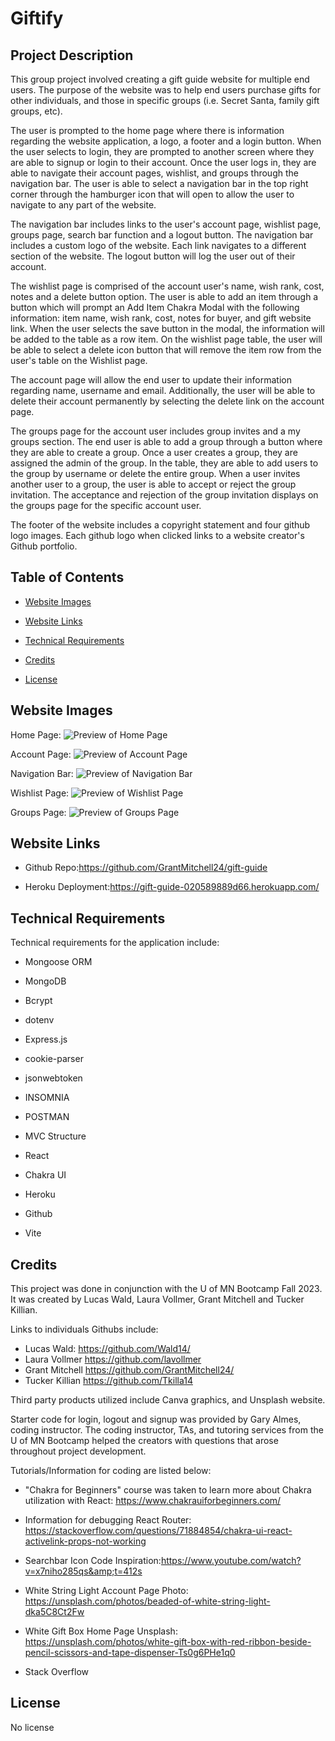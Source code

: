 # Giftify

## Project Description

This group project involved creating a gift guide website for multiple end users. The purpose of the website was to help end users purchase gifts for other individuals, and those in specific groups (i.e. Secret Santa, family gift groups, etc).

The user is prompted to the home page where there is information regarding the website application, a logo, a footer and a login button. When the user selects to login, they are prompted to another screen where they are able to signup or login to their account. Once the user logs in, they are able to navigate their account pages, wishlist, and groups through the navigation bar. The user is able to select a navigation bar in the top right corner through the hamburger icon that will open to allow the user to navigate to any part of the website.

The navigation bar includes links to the user's account page, wishlist page, groups page, search bar function and a logout button. The navigation bar includes a custom logo of the website. Each link navigates to a different section of the website. The logout button will log the user out of their account.

The wishlist page is comprised of the account user's name, wish rank, cost, notes and a delete button option. The user is able to add an item through a button which will prompt an Add Item Chakra Modal with the following information: item name, wish rank, cost, notes for buyer, and gift website link. When the user selects the save button in the modal, the information will be added to the table as a row item. On the wishlist page table, the user will be able to select a delete icon button that will remove the item row from the user's table on the Wishlist page.

The account page will allow the end user to update their information regarding name, username and email. Additionally, the user will be able to delete their account permanently by selecting the delete link on the account page.

The groups page for the account user includes group invites and a my groups section. The end user is able to add a group through a button where they are able to create a group. Once a user creates a group, they are assigned the admin of the group. In the table, they are able to add users to the group by username or delete the entire group. When a user invites another user to a group, the user is able to accept or reject the group invitation. The acceptance and rejection of the group invitation displays on the groups page for the specific account user.

The footer of the website includes a copyright statement and four github logo images. Each github logo when clicked links to a website creator's Github portfolio.

## Table of Contents

- [Website Images](#websiteimages)
- [Website Links](#websitelinks)
- [Technical Requirements](#technicalrequirements)
- [Credits](#credits)
- [License](#license)

  <a id="websiteimages"></a>

## Website Images

Home Page:
![Preview of Home Page](../gift-guide/client/public/assets/images/HomePageGitify.png)

Account Page:
![Preview of Account Page](../gift-guide/client/public/assets/images/AccountPage.png)

Navigation Bar:
![Preview of Navigation Bar](../gift-guide/client/public/assets/images/GitifyNavBar.png)

Wishlist Page:
![Preview of Wishlist Page](../gift-guide/client/public/assets/images/WishListPage.png)

Groups Page:
![Preview of Groups Page](../gift-guide/client/public/assets/images/GroupsPage.png)

<a id="websitelinks"></a>

## Website Links

- Github Repo:https://github.com/GrantMitchell24/gift-guide

- Heroku Deployment:https://gift-guide-020589889d66.herokuapp.com/

<a id="technicalrequirements"></a>

## Technical Requirements

Technical requirements for the application include:

- Mongoose ORM
- MongoDB
- Bcrypt
- dotenv
- Express.js
- cookie-parser
- jsonwebtoken
- INSOMNIA
- POSTMAN
- MVC Structure
- React
- Chakra UI
- Heroku
- Github
- Vite

  <a id="credits"></a>

## Credits

This project was done in conjunction with the U of MN Bootcamp Fall 2023. It was created by Lucas Wald, Laura Vollmer, Grant Mitchell and Tucker Killian.

Links to individuals Githubs include:

- Lucas Wald: https://github.com/Wald14/
- Laura Vollmer https://github.com/lavollmer
- Grant Mitchell https://github.com/GrantMitchell24/
- Tucker Killian https://github.com/Tkilla14

Third party products utilized include Canva graphics, and Unsplash website.

Starter code for login, logout and signup was provided by Gary Almes, coding instructor. The coding instructor, TAs, and tutoring services from the U of MN Bootcamp helped the creators with questions that arose throughout project development.

Tutorials/Information for coding are listed below:

- "Chakra for Beginners" course was taken to learn more about Chakra utilization with React: https://www.chakrauiforbeginners.com/

- Information for debugging React Router: https://stackoverflow.com/questions/71884854/chakra-ui-react-activelink-props-not-working

- Searchbar Icon Code Inspiration:https://www.youtube.com/watch?v=x7niho285qs&amp;t=412s

- White String Light Account Page Photo: https://unsplash.com/photos/beaded-of-white-string-light-dka5C8Ct2Fw

- White Gift Box Home Page Unsplash: https://unsplash.com/photos/white-gift-box-with-red-ribbon-beside-pencil-scissors-and-tape-dispenser-Ts0g6PHe1q0

- Stack Overflow

<a id="license"></a>

## License

No license

